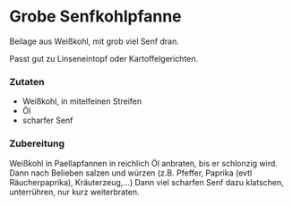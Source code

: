 # Grobe Senfkohlpfanne

Beilage aus Weißkohl, mit grob viel Senf dran.

Passt gut zu Linseneintopf oder Kartoffelgerichten.

### Zutaten

* Weißkohl, in mitelfeinen Streifen
* Öl
* scharfer Senf

### Zubereitung

Weißkohl in Paellapfannen in reichlich Öl anbraten, bis er schlonzig wird.
Dann nach Belieben salzen und würzen (z.B. Pfeffer, Paprika (evtl Räucherpaprika), Kräuterzeug,...)
Dann viel scharfen Senf dazu klatschen, unterrühren, nur kurz weiterbraten.

